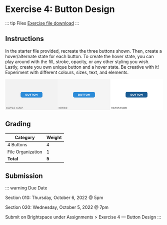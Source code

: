 # Exercise 4: Button Design

::: tip Files
[Exercise file download](https://drive.google.com/uc?export=download&id=1qCluUJsQzGHeM975oVEqPeP8YdRx8NM6)
:::

## Instructions

In the starter file provided, recreate the three buttons shown. Then, create a hover/alternate state for each button. To create the hover state, you can play around with the fill, stroke, opacity, or any other styling you wish. Lastly, create you own unique button and a hover state. Be creative with it! Experiment with different colours, sizes, text, and elements.

![Button example](./assets/button-example.jpg)

## Grading

| Category          | Weight |
| ----------------- | ------ |
| 4 Buttons         | 4      |
| File Organization | 1      |
| **Total**         | **5**  |

## Submission

::: warning Due Date

Section 010: Thursday, October 6, 2022 @ 5pm

Section 020: Wednesday, October 5, 2022 @ 7pm

Submit on Brightspace under Assignments > Exercise 4 — Button Design
:::
